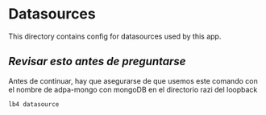 # Datasources

This directory contains config for datasources used by this app.

## *Revisar esto antes de preguntarse*

Antes de continuar, hay que asegurarse de que usemos este comando con el nombre de adpa-mongo con mongoDB en el
directorio razi del loopback

```
lb4 datasource
```
